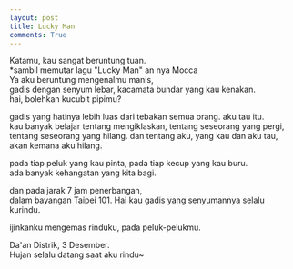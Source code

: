 ```yaml
---
layout: post
title: Lucky Man
comments: True
---
```


Katamu, kau sangat beruntung tuan.  
*sambil memutar lagu "Lucky Man" an nya Mocca  
Ya aku beruntung mengenalmu manis,  
gadis dengan senyum lebar, kacamata bundar yang kau kenakan.  
hai, bolehkan kucubit pipimu?

gadis yang hatinya lebih luas dari tebakan semua orang. aku tau itu.  
kau banyak belajar tentang mengiklaskan, tentang seseorang yang pergi,  
tentang seseorang yang hilang. dan tentang aku, yang kau dan aku tau,  
akan kemana aku hilang.

pada tiap peluk yang kau pinta, pada tiap kecup yang kau buru.  
ada banyak kehangatan yang kita bagi.

dan pada jarak 7 jam penerbangan,  
dalam bayangan Taipei 101. Hai kau gadis yang senyumannya selalu kurindu.

ijinkanku mengemas rinduku, pada peluk-pelukmu.

Da'an Distrik, 3 Desember.  
Hujan selalu datang saat aku rindu~